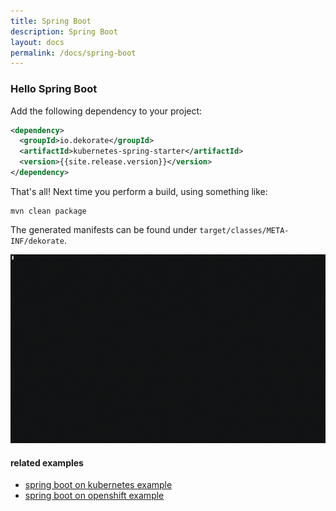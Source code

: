 ```yaml
---
title: Spring Boot
description: Spring Boot
layout: docs
permalink: /docs/spring-boot
---
```


### Hello Spring Boot

Add the following dependency to your project:

```xml
<dependency>
  <groupId>io.dekorate</groupId>
  <artifactId>kubernetes-spring-starter</artifactId>
  <version>{{site.release.version}}</version>
</dependency>
```

That's all! Next time you perform a build, using something like:

    mvn clean package

The generated manifests can be found under `target/classes/META-INF/dekorate`.

![asciicast](../images/dekorate-spring-hello-world.gif "Dekorate Spring Boot Hello World Asciicast")

#### related examples
- [spring boot on kubernetes example](examples/spring-boot-on-kubernetes-example)
- [spring boot on openshift example](examples/spring-boot-on-openshift-example)
